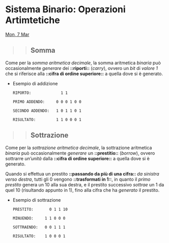 # Sistema Binario: Operazioni Artimtetiche

[Mon, 7 Mar](day://2022.03.07)

> > ## Somma

Come per la *somma aritmetica decimale*, la somma aritmetica *binaria* può occasionalmente *generare* dei **::riporti::** (*carry*), ovvero un *bit* di *valore 1* che si riferisce alla **::cifra di ordine superiore::** a quella dove si è generato.

+ Esempio di addizione

      RIPORTO:             1 1

      PRIMO ADDENDO:     0 0 0 1 0 0

      SECONDO ADDENDO:   1 0 1 1 0 1

      RISULTATO:         1 1 0 0 0 1

> > ## Sottrazione

Come per la *sottrazione aritmetica decimale*, la sottrazione aritmetica *binaria* può occasionalmente *generare* un **::prestitio::** (*borrow*), ovvero sottrarre *un’unità* dalla **::cifra di ordine superiore::** a quella dove si è generato.

Quando si effettua un prestito **::passando da più di una cifra::** *da sinistra verso destra*, tutti gli 0 vengono **::trasformati in 1::**, in quanto il *primo prestito* genera un 10 alla sua destra, e il prestito successivo *sottrae* un 1 da quel 10 (risultando appunto in 1), fino alla cifra che ha *generato* il prestito.

+ Esempio di sottrazione

      PRESTITO:       0 1 1 10

      MINUENDO:     1 1 0 0 0

      SOTTRAENDO:   0 0 1 1 1

      RISULTATO:    1 0 0 0 1

